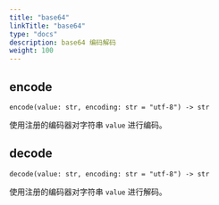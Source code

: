 ```yaml
---
title: "base64"
linkTitle: "base64"
type: "docs"
description: base64 编码解码
weight: 100
---
```


## encode

`encode(value: str, encoding: str = "utf-8") -> str`

使用注册的编码器对字符串 `value` 进行编码。

## decode

`decode(value: str, encoding: str = "utf-8") -> str`

使用注册的编码器对字符串 `value` 进行解码。

